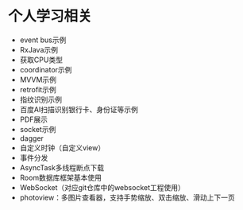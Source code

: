# 个人学习相关

- event bus示例
- RxJava示例
- 获取CPU类型
- coordinator示例
- MVVM示例
- retrofit示例
- 指纹识别示例
- 百度AI扫描识别银行卡、身份证等示例
- PDF展示
- socket示例
- dagger
- 自定义时钟（自定义view）
- 事件分发
- AsyncTask多线程断点下载
- Room数据库框架基本使用
- WebSocket（对应git仓库中的websocket工程使用）
- photoview：多图片查看器，支持手势缩放、双击缩放、滑动上下一页

